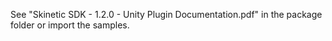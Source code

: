 See "Skinetic SDK - 1.2.0 - Unity Plugin Documentation.pdf" in the package folder or import the samples.


